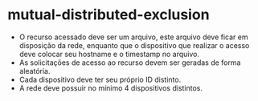 # mutual-distributed-exclusion
 

- O recurso acessado deve ser um arquivo, este arquivo deve ficar em disposição da rede, enquanto que o dispositivo que realizar o acesso deve colocar seu hostname e o timestamp no arquivo.
- As solicitações de acesso ao recurso devem ser geradas de forma aleatória.
- Cada dispositivo deve ter seu próprio ID distinto.
- A rede deve possuir no mínimo 4 dispositivos distintos.